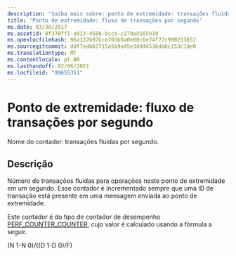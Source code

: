 ```yaml
---
description: 'Saiba mais sobre: ponto de extremidade: transações fluidas por segundo'
title: 'Ponto de extremidade: fluxo de transações por segundo'
ms.date: 03/30/2017
ms.assetid: 0f370ff1-a913-450b-bccb-c279ad165b3d
ms.openlocfilehash: 96a122b97bce703b0a0e00c6e74f72c980253652
ms.sourcegitcommit: ddf7edb67715a5b9a45e3dd44536dabc153c1de0
ms.translationtype: MT
ms.contentlocale: pt-BR
ms.lasthandoff: 02/06/2021
ms.locfileid: "99655351"
---
```

# <a name="endpoint-transactions-flowed-per-second"></a>Ponto de extremidade: fluxo de transações por segundo

Nome do contador: transações fluidas por segundo.  
  
## <a name="description"></a>Descrição  

 Número de transações fluidas para operações neste ponto de extremidade em um segundo. Esse contador é incrementado sempre que uma ID de transação está presente em uma mensagem enviada ao ponto de extremidade.  
  
 Este contador é do tipo de contador de desempenho [PERF_COUNTER_COUNTER](/previous-versions/windows/it-pro/windows-server-2003/cc740048(v=ws.10)), cujo valor é calculado usando a fórmula a seguir.  
  
 (N 1-N 0)/((D 1-D 0)/F)
